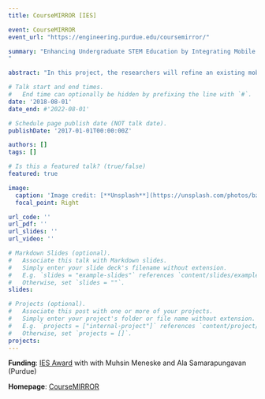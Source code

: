 ```yaml
---
title: CourseMIRROR [IES]

event: CourseMIRROR
event_url: "https://engineering.purdue.edu/coursemirror/"

summary: "Enhancing Undergraduate STEM Education by Integrating Mobile Learning Technologies with Natural Language Processing (August 2018 - now)
"

abstract: "In this project, the researchers will refine an existing mobile application, CourseMIRROR, for use in postsecondary STEM lecture courses. This application aims to improve deep learning by encouraging students to reflect on course content and receive immediate feedback on their reflections. Often, in large lecture courses, students' ability to reflect on course content and get feedback on these reflections is limited by class size and instructor availability. At the same time, instructors often don't have access to students' reflections, so they cannot correct misunderstandings or build on class knowledge. By leveraging natural language processing and mobile learning technologies, CourseMIRROR aims to overcome these barriers and help students and instructors gain insights into what was or was not learned."

# Talk start and end times.
#   End time can optionally be hidden by prefixing the line with `#`.
date: '2018-08-01'
date_end: #'2022-08-01'

# Schedule page publish date (NOT talk date).
publishDate: '2017-01-01T00:00:00Z'

authors: []
tags: []

# Is this a featured talk? (true/false)
featured: true

image:
  caption: 'Image credit: [**Unsplash**](https://unsplash.com/photos/bzdhc5b3Bxs)'
  focal_point: Right

url_code: ''
url_pdf: ''
url_slides: ''
url_video: ''

# Markdown Slides (optional).
#   Associate this talk with Markdown slides.
#   Simply enter your slide deck's filename without extension.
#   E.g. `slides = "example-slides"` references `content/slides/example-slides.md`.
#   Otherwise, set `slides = ""`.
slides:

# Projects (optional).
#   Associate this post with one or more of your projects.
#   Simply enter your project's folder or file name without extension.
#   E.g. `projects = ["internal-project"]` references `content/project/deep-learning/index.md`.
#   Otherwise, set `projects = []`.
projects:
---
```

**Funding**: [IES Award](https://ies.ed.gov/funding/grantsearch/details.asp?ID=2130) with with Muhsin Meneske and Ala Samarapungavan (Purdue)

**Homepage**: [CourseMIRROR](https://engineering.purdue.edu/coursemirror/)
